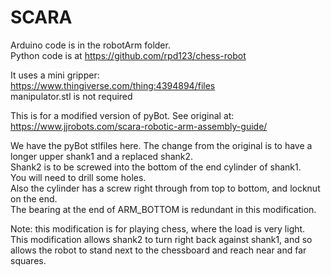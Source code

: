 # SCARA  
  
Arduino code is in the robotArm folder.  
Python code is at https://github.com/rpd123/chess-robot  
  
It uses a mini gripper:  
https://www.thingiverse.com/thing:4394894/files  
manipulator.stl is not required
   
This is for a modified version of pyBot. See original at:  
https://www.jjrobots.com/scara-robotic-arm-assembly-guide/  
  
We have the pyBot stlfiles here. The change from the original is to have a longer upper shank1 and a replaced shank2.  
Shank2 is to be screwed into the bottom of the end cylinder of shank1.  
You will need to drill some holes.    
Also the cylinder has a screw right through from top to bottom, and  locknut on the end.  
The bearing at the end of ARM_BOTTOM is redundant in this modification.  
  
Note: this modification is for playing chess, where the load is very light.  
This modification allows shank2 to turn right back against shank1, and so allows the robot to stand next to the chessboard and reach near and far squares.  
